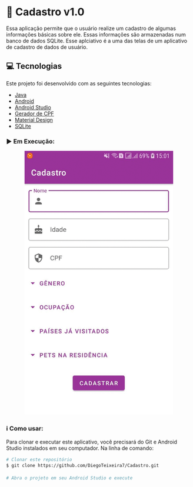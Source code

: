 # :man: Cadastro v1.0
Essa aplicação permite que o usuário realize um cadastro de algumas informações básicas sobre ele. Essas informações são armazenadas num
banco de dados SQLite. Esse aplciativo é a uma das telas de um aplicativo de cadastro de dados de usuário.

## :computer: Tecnologias

Este projeto foi desenvolvido com as seguintes tecnologias:

-  [Java](https://www.java.com/pt-BR/)
-  [Android](https://developer.android.com/docs)
-  [Android Studio](https://developer.android.com/studio)
-  [Gerador de CPF](https://www.4devs.com.br/gerador_de_cpf)
-  [Material Design](https://material.io/components?platform=android)
-  [SQLite](https://developer.android.com/training/data-storage/sqlite?hl=pt-br)

### :arrow_forward: Em Execução:

<p align="center">
 <img alt="Demontração Criptomoedas" src="cadastro.gif" width="404px" heigth="720px">
</p>

### :information_source: Como usar:

Para clonar e executar este aplicativo, você precisará do Git e Android Studio instalados em seu computador. Na linha de comando:

```bash
# Clonar este repositório
$ git clone https://github.com/DiegoTeixeira7/Cadastro.git

# Abra o projeto em seu Android Studio e execute

```
